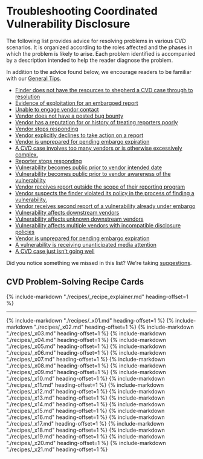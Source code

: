 # Troubleshooting Coordinated Vulnerability Disclosure  

The following list provides advice for resolving problems in various CVD scenarios.
It is organized according to the roles affected and the phases in which the problem is likely to arise.
Each problem identified is accompanied by a description intended to help the reader diagnose the problem.

In addition to the advice found below, we encourage readers to be familiar with our [General Tips](general_tips.md).

<div class="grid cards" markdown>

- [Finder does not have the resources to shepherd a CVD case through to resolution](#01)
- [Evidence of exploitation for an embargoed report](#02)
- [Unable to engage vendor contact](#03)
- [Vendor does not have a posted bug bounty](#04)
- [Vendor has a reputation for or history of treating reporters poorly](#05)
- [Vendor stops responding](#06)
- [Vendor explicitly declines to take action on a report](#07)
- [Vendor is unprepared for pending embargo expiration](#08)
- [A CVD case involves too many vendors or is otherwise excessively complex.](#09)
- [Reporter stops responding](#10)
- [Vulnerability becomes public prior to vendor intended date](#11)
- [Vulnerability becomes public prior to vendor awareness of the vulnerability](#12)
- [Vendor receives report outside the scope of their reporting program](#13)
- [Vendor suspects the finder violated its policy in the process of finding a vulnerability.](#14)
- [Vendor receives second report of a vulnerability already under embargo](#15)
- [Vulnerability affects downstream vendors](#16)
- [Vulnerability affects unknown downstream vendors](#17)
- [Vulnerability affects multiple vendors with incompatible disclosure policies](#18)
- [Vendor is unprepared for pending embargo expiration](#19)
- [A vulnerability is receiving unanticipated media attention](#20)
- [A CVD case just isn't going well](#21)

</div>

Did you notice something we missed in this list?
We're taking [suggestions](https://github.com/CERTCC/CERT-Guide-to-CVD/issues).

## CVD Problem-Solving Recipe Cards

{% include-markdown "./recipes/_recipe_explainer.md" heading-offset=1 %}

---

{% include-markdown "./recipes/_x01.md" heading-offset=1 %}
{% include-markdown "./recipes/_x02.md" heading-offset=1 %}
{% include-markdown "./recipes/_x03.md" heading-offset=1 %}
{% include-markdown "./recipes/_x04.md" heading-offset=1 %}
{% include-markdown "./recipes/_x05.md" heading-offset=1 %}
{% include-markdown "./recipes/_x06.md" heading-offset=1 %}
{% include-markdown "./recipes/_x07.md" heading-offset=1 %}
{% include-markdown "./recipes/_x08.md" heading-offset=1 %}
{% include-markdown "./recipes/_x09.md" heading-offset=1 %}
{% include-markdown "./recipes/_x10.md" heading-offset=1 %}
{% include-markdown "./recipes/_x11.md" heading-offset=1 %}
{% include-markdown "./recipes/_x12.md" heading-offset=1 %}
{% include-markdown "./recipes/_x13.md" heading-offset=1 %}
{% include-markdown "./recipes/_x14.md" heading-offset=1 %}
{% include-markdown "./recipes/_x15.md" heading-offset=1 %}
{% include-markdown "./recipes/_x16.md" heading-offset=1 %}
{% include-markdown "./recipes/_x17.md" heading-offset=1 %}
{% include-markdown "./recipes/_x18.md" heading-offset=1 %}
{% include-markdown "./recipes/_x19.md" heading-offset=1 %}
{% include-markdown "./recipes/_x20.md" heading-offset=1 %}
{% include-markdown "./recipes/_x21.md" heading-offset=1 %}
